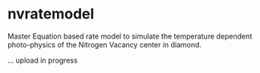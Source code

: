 # nvratemodel
Master Equation based rate model to simulate the temperature dependent photo-physics of the Nitrogen Vacancy center in diamond.

... upload in progress
